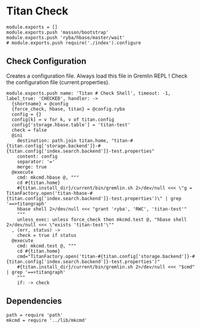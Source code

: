 
# Titan Check

    module.exports = []
    module.exports.push 'masson/bootstrap'
    module.exports.push 'ryba/hbase/master/wait'
    # module.exports.push require('./index').configure

## Check Configuration

Creates a configuration file. Always load this file in Gremlin REPL !
Check the configuration file (current.properties).

    module.exports.push name: 'Titan # Check Shell', timeout: -1, label_true: 'CHECKED', handler: ->
      {shortname} = @config
      {force_check, hbase, titan} = @config.ryba
      config = {}
      config[k] = v for k, v of titan.config
      config['storage.hbase.table'] = 'titan-test'
      check = false
      @ini
        destination: path.join titan.home, "titan-#{titan.config['storage.backend']}-#{titan.config['index.search.backend']}-test.properties"
        content: config
        separator: '='
        merge: true
      @execute
        cmd: mkcmd.hbase @, """
        cd #{titan.home}
        #{titan.install_dir}/current/bin/gremlin.sh 2>/dev/null <<< \"g = TitanFactory.open('titan-hbase-#{titan.config['index.search.backend']}-test.properties')\" | grep '==>titangraph'
        hbase shell 2>/dev/null <<< "grant 'ryba', 'RWC', 'titan-test'"
        """
        unless_exec: unless force_check then mkcmd.test @, "hbase shell 2>/dev/null <<< \"exists 'titan-test'\""
      , (err, status) ->
        check = true if status
      @execute
        cmd: mkcmd.test @, """
        cd #{titan.home}
        cmd="TitanFactory.open('titan-#{titan.config['storage.backend']}-#{titan.config['index.search.backend']}-test.properties')"
        #{titan.install_dir}/current/bin/gremlin.sh 2>/dev/null <<< "$cmd" | grep '==>titangraph'
        """
        if: -> check

## Dependencies

    path = require 'path'
    mkcmd = require '../lib/mkcmd'
